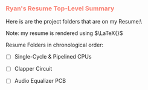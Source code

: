 <h3 style="color:salmon"> Ryan's Resume Top-Level Summary </h3>

Here is are the project folders that are on my Resume:\

Note: my resume is rendered using $\LaTeX{}$

Resume Folders in chronological order:
- [ ] Single-Cycle & Pipelined CPUs
- [ ] Clapper Circuit
- [ ] Audio Equalizer PCB


